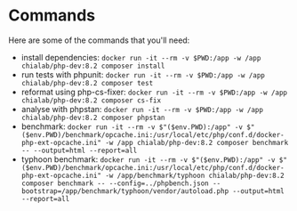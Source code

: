 # Commands

Here are some of the commands that you'll need:
 - install dependencies: `docker run -it --rm -v $PWD:/app -w /app chialab/php-dev:8.2 composer install`
 - run tests with phpunit: `docker run -it --rm -v $PWD:/app -w /app chialab/php-dev:8.2 composer test`
 - reformat using php-cs-fixer: `docker run -it --rm -v $PWD:/app -w /app chialab/php-dev:8.2 composer cs-fix`
 - analyse with phpstan: `docker run -it --rm -v $PWD:/app -w /app chialab/php-dev:8.2 composer phpstan`
 - benchmark: `docker run -it --rm -v $"($env.PWD):/app" -v $"($env.PWD)/benchmark/opcache.ini:/usr/local/etc/php/conf.d/docker-php-ext-opcache.ini" -w /app chialab/php-dev:8.2 composer benchmark -- --output=html --report=all`
 - typhoon benchmark: `docker run -it --rm -v $"($env.PWD):/app" -v $"($env.PWD)/benchmark/opcache.ini:/usr/local/etc/php/conf.d/docker-php-ext-opcache.ini" -w /app/benchmark/typhoon chialab/php-dev:8.2 composer benchmark -- --config=../phpbench.json --bootstrap=/app/benchmark/typhoon/vendor/autoload.php --output=html --report=all`
